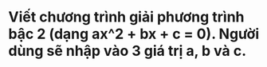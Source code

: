 # Viết chương trình giải phương trình bậc 2 (dạng ax^2 + bx + c = 0). Người dùng sẽ nhập vào 3 giá trị a, b và c.